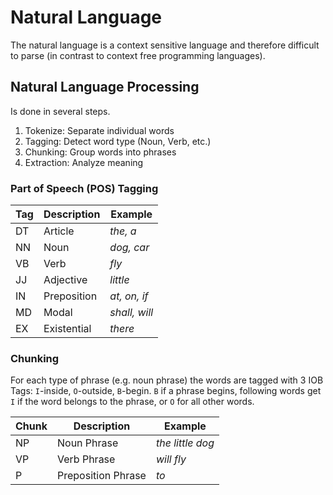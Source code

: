 # Natural Language
The natural language is a context sensitive language and therefore difficult to parse (in contrast to context free programming languages).


## Natural Language Processing
Is done in several steps.

1. Tokenize: Separate individual words 
2. Tagging: Detect word type (Noun, Verb, etc.)
3. Chunking: Group words into phrases 
4. Extraction: Analyze meaning


### Part of Speech (POS) Tagging
| Tag | Description | Example |
|-----|-------------|---------|
| DT  | Article     | *the, a* |
| NN  | Noun        | *dog, car* |
| VB  | Verb        | *fly* |
| JJ  | Adjective   | *little* |
| IN  | Preposition | *at, on, if* |
| MD  | Modal       | *shall, will* |
| EX  | Existential | *there* |


### Chunking
For each type of phrase (e.g. noun phrase) the words are tagged with 3 IOB Tags: `I`-inside, `O`-outside, `B`-begin. `B` if a phrase begins, following words get `I` if the word belongs to the phrase, or `O` for all other words.


| Chunk | Description | Example |
|-------|-------------|---------|
| NP  | Noun Phrase  | *the little dog* |
| VP  | Verb Phrase  | *will fly* |
| P  | Preposition Phrase | *to* |
